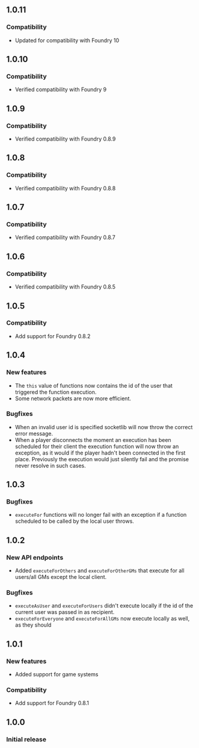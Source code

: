 ## 1.0.11
### Compatibility
- Updated for compatibility with Foundry 10


## 1.0.10
### Compatibility
- Verified compatibility with Foundry 9


## 1.0.9
### Compatibility
- Verified compatibility with Foundry 0.8.9


## 1.0.8
### Compatibility
- Verified compatibility with Foundry 0.8.8


## 1.0.7
### Compatibility
- Verified compatibility with Foundry 0.8.7


## 1.0.6
### Compatibility
- Verified compatibility with Foundry 0.8.5


## 1.0.5
### Compatibility
- Add support for Foundry 0.8.2


## 1.0.4
### New features
- The `this` value of functions now contains the id of the user that triggered the function execution.
- Some network packets are now more efficient.

### Bugfixes
- When an invalid user id is specified socketlib will now throw the correct error message.
- When a player disconnects the moment an execution has been scheduled for their client the execution function will now throw an exception, as it would if the player hadn't been connected in the first place. Previously the execution would just silently fail and the promise never resolve in such cases.


## 1.0.3
### Bugfixes
- `executeFor` functions will no longer fail with an exception if a function scheduled to be called by the local user throws.


## 1.0.2
### New API endpoints
- Added `executeForOthers` and `executeForOtherGMs` that execute for all users/all GMs except the local client.

### Bugfixes
- `executeAsUser` and `executeForUsers` didn't execute locally if the id of the current user was passed in as recipient.
- `executeForEveryone` and `executeForAllGMs` now execute locally as well, as they should


## 1.0.1
### New features
- Added support for game systems

### Compatibility
- Add support for Foundry 0.8.1


## 1.0.0
### Initial release
